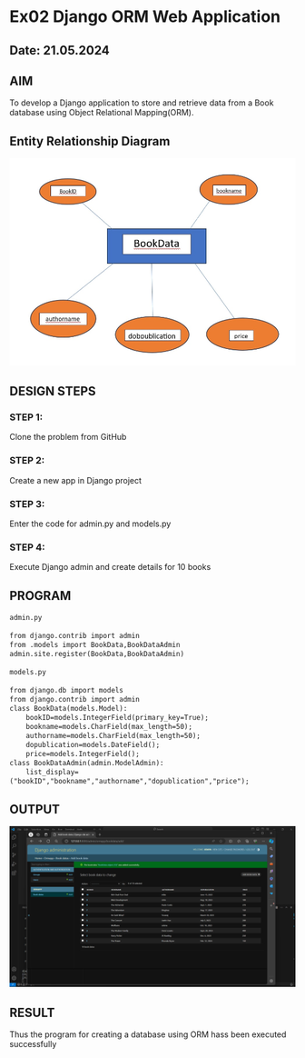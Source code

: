 # Ex02 Django ORM Web Application
## Date: 21.05.2024

## AIM
To develop a Django application to store and retrieve data from a Book database using Object Relational Mapping(ORM).

## Entity Relationship Diagram

![alt text](<ER Diagram.jpg>)

## DESIGN STEPS

### STEP 1:
Clone the problem from GitHub

### STEP 2:
Create a new app in Django project

### STEP 3:
Enter the code for admin.py and models.py

### STEP 4:
Execute Django admin and create details for 10 books

## PROGRAM
```
admin.py

from django.contrib import admin
from .models import BookData,BookDataAdmin
admin.site.register(BookData,BookDataAdmin)

models.py

from django.db import models
from django.contrib import admin
class BookData(models.Model):
	bookID=models.IntegerField(primary_key=True);
	bookname=models.CharField(max_length=50);
	authorname=models.CharField(max_length=50);
	dopublication=models.DateField();
	price=models.IntegerField();
class BookDataAdmin(admin.ModelAdmin):
	list_display=("bookID","bookname","authorname","dopublication","price");

```


## OUTPUT

![alt text](<Screenshot (10).png>)


## RESULT
Thus the program for creating a database using ORM hass been executed successfully
